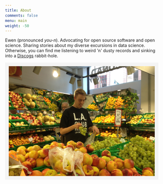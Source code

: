 ```yaml
---
title: About
comments: false
menu: main
weight: -50
---
```


Ewen (pronounced *you-n*). Advocating for open source software and open science. Sharing stories about my diverse excursions in data science. Otherwise, you can find me listening to weird 'n' dusty records and sinking into a [Discogs](https://www.discogs.com/) rabbit-hole.

![](images/me.png)